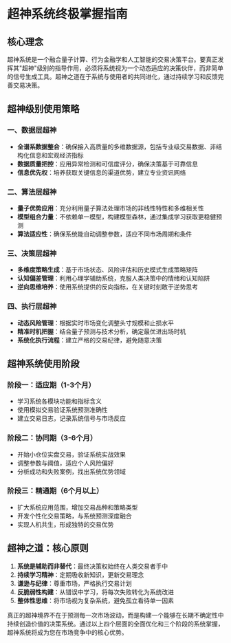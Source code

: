 # 超神系统终极掌握指南

## 核心理念

超神系统是一个融合量子计算、行为金融学和人工智能的交易决策平台。要真正发挥其"超神"级别的指导作用，必须将系统视为一个动态适应的决策伙伴，而非简单的信号生成工具。超神之道在于系统与使用者的共同进化，通过持续学习和反馈完善交易决策。

## 超神级别使用策略

### 一、数据层超神

- **全谱系数据整合**：确保接入高质量的多维数据源，包括专业级交易数据、非结构化信息和宏观经济指标
- **数据质量把控**：应用异常检测和可信度评分，确保决策基于可靠信息
- **信息优先权**：培养获取关键信息的渠道优势，建立专业资讯网络

### 二、算法层超神

- **量子优势应用**：充分利用量子算法处理市场的非线性特性和多维相关性
- **模型组合力量**：不依赖单一模型，构建模型森林，通过集成学习获取更稳健预测
- **算法适应性**：确保系统能自动调整参数，适应不同市场周期和条件

### 三、决策层超神

- **多维度策略生成**：基于市场状态、风险评估和历史模式生成策略矩阵
- **认知偏差管理**：利用心理学辅助系统，克服人类决策中的情绪和认知陷阱
- **逆向思维培养**：使用系统提供的反向指标，在关键时刻敢于逆势思考

### 四、执行层超神

- **动态风险管理**：根据实时市场变化调整头寸规模和止损水平
- **精准时机把握**：结合量子预测与技术分析，确定最优进出场时机
- **系统化执行流程**：建立严格的交易纪律，避免随意决策

## 超神系统使用阶段

### 阶段一：适应期（1-3个月）
- 学习系统各模块功能和指标含义
- 使用模拟交易验证系统预测准确性
- 建立交易日志，记录系统信号与市场反应

### 阶段二：协同期（3-6个月）
- 开始小仓位实盘交易，验证系统实战效果
- 调整参数与阈值，适应个人风险偏好
- 分析成功和失败案例，找出系统优势领域

### 阶段三：精通期（6个月以上）
- 扩大系统应用范围，增加交易品种和策略类型
- 开发个性化交易策略，与系统预测深度融合
- 实现人机共生，形成独特的交易优势

## 超神之道：核心原则

1. **系统是辅助而非替代**：最终决策权始终在人类交易者手中
2. **持续学习精神**：定期吸收新知识，更新交易理念
3. **谦逊与纪律**：尊重市场，严格执行交易计划
4. **反脆弱性构建**：从错误中学习，将每次失败转化为系统改进
5. **整体性思维**：将市场视为复杂系统，避免孤立看待单一因素

真正的超神境界不在于预测每一次市场波动，而是构建一个能够在长期不确定性中持续创造价值的决策系统。通过以上四个层面的全面优化和三个阶段的系统掌握，超神系统将成为您在市场竞争中的核心优势。 